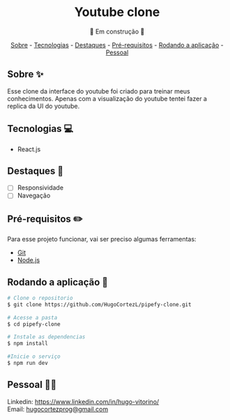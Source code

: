 <h1 align="center"> Youtube clone</h1>
 
<p align="center">🧱 Em construção 🧱</p> 

<p align="center">
    <a href="#sobre">Sobre</a>
    - <a href="#tecnologias">Tecnologias</a>
    - <a href="#destaques">Destaques</a>
    - <a href="#pre">Pré-requisitos</a>
    - <a href="#rodando">Rodando a aplicação</a>
    - <a href="#pessoal">Pessoal</a>
</p>
 
<h2 id="sobre">Sobre ✨</h2>
 
Esse clone da interface do youtube foi criado para treinar meus conhecimentos. Apenas com a visualização do youtube tentei fazer a replica da UI do youtube.
 
<h2 id="tecnologias">Tecnologias 💻</h2>
 
- React.js
 
<h2 id="destaques">Destaques 🏴</h2>
 
* [ ] Responsividade
* [ ] Navegação
 
<h2 id="pre">Pré-requisitos ✏️</h2>
 
Para esse projeto funcionar, vai ser preciso algumas ferramentas:
* [Git](https://git-scm.com/downloads)
* [Node.js](https://nodejs.org/en/download/)
 
<h2 id="rodando">Rodando a aplicação 🎲</h2>
 
```bash
# Clone o repositorio
$ git clone https://github.com/HugoCortezL/pipefy-clone.git
 
# Acesse a pasta
$ cd pipefy-clone
 
# Instale as dependencias
$ npm install
 
#Inicie o serviço
$ npm run dev
```
 
<h2 id="pessoal">Pessoal 🙋‍♂️</h2>

Linkedin: https://www.linkedin.com/in/hugo-vitorino/
</br>
Email: hugocortezprog@gmail.com
